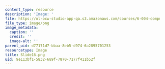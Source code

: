 ```yaml
---
content_type: resource
description: 'Image: '
file: https://ol-ocw-studio-app-qa.s3.amazonaws.com/courses/6-004-computation-structures-spring-2017/9e113bf15832689f78707177f411b52f_Slide16.png
file_type: image/png
image_metadata:
  caption: ''
  credit: ''
  image-alt: ''
parent_uid: d77171d7-bbaa-8eb5-d974-6a2895701253
resourcetype: Image
title: Slide16.png
uid: 9e113bf1-5832-689f-7870-7177f411b52f
---
```

